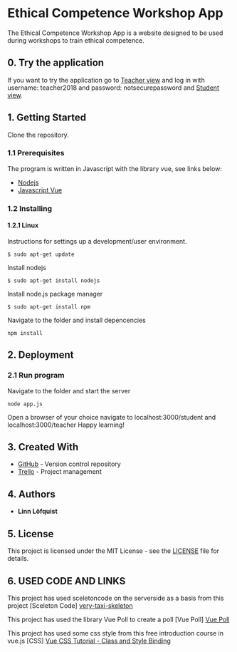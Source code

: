 # Ethical Competence Workshop App
The Ethical Competence Workshop App is a website designed to be used during workshops to train ethical competence.

## 0. Try the application
If you want to try the application go to [Teacher view](https://ethical-competence-app.herokuapp.com/teacher) and log in with username: teacher2018 and password: notsecurepassword and [Student view](https://ethical-competence-app.herokuapp.com/student).

## 1. Getting Started
Clone the repository.

### 1.1 Prerequisites
The program is written in Javascript with the library vue, see links below:
* [Nodejs](https://nodejs.org/)
* [Javascript Vue](https://www.vuejs.org/)

### 1.2 Installing

#### 1.2.1  Linux
Instructions for settings up a development/user environment.

```
$ sudo apt-get update
```
Install nodejs
```
$ sudo apt-get install nodejs
```
Install node.js package manager
```
$ sudo apt-get install npm
```
Navigate to the folder and install depencencies
```
npm install
```
## 2. Deployment

### 2.1 Run program
Navigate to the folder and start the server
```
node app.js
```
Open a browser of your choice navigate to localhost:3000/student and localhost:3000/teacher
Happy learning!
## 3. Created With
* [GitHub](https://github.com/) - Version control repository
* [Trello](https://trello.com/) - Project management

## 4. Authors
* **Linn Löfquist**

## 5. License
This project is licensed under the MIT License - see the [LICENSE](LICENSE) file for details.

## 6. USED CODE AND LINKS
This project has used sceletoncode on the serverside as a basis from this project
[Sceleton Code] [very-taxi-skeleton](https://github.com/laaksoharju/very-taxi-skeleton)

This project has used the library Vue Poll to create a poll
[Vue Poll] [Vue Poll](https://www.npmjs.com/package/vue-poll)

This project has used some css style from this free introduction course in vue.js
[CSS] [Vue CSS Tutorial - Class and Style Binding](https://coursetro.com/posts/code/136/Vue-CSS-Tutorial---Class-and-Style-Binding)